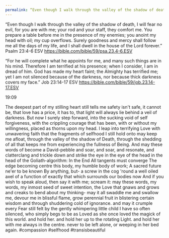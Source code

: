 ```yaml
---
permalink: “Even though I walk through the valley of the shadow of death, I will…
---
```


“Even though I walk through the valley of the shadow of death, I will fear no evil, for you are with me; your rod and your staff, they comfort me. You prepare a table before me in the presence of my enemies; you anoint my head with oil; my cup overflows. Surely goodness and mercy shall follow me all the days of my life, and I shall dwell in the house of the Lord forever.”
‭‭Psalm‬ ‭23‬:‭4‬-‭6‬ ‭ESV‬‬
https://bible.com/bible/59/psa.23.4-6.ESV

“For he will complete what he appoints for me, and many such things are in his mind. Therefore I am terrified at his presence; when I consider, I am in dread of him. God has made my heart faint; the Almighty has terrified me; yet I am not silenced because of the darkness, nor because thick darkness covers my face.”
‭‭Job‬ ‭23‬:‭14‬-‭17‬ ‭ESV‬‬
https://bible.com/bible/59/job.23.14-17.ESV

19:09

The deepest part of my stilling heart still tells me safety isn't safe, it cannot be, that love has a price, it has to, that light will always lie behind a veil of darkness. But now I surely step forward, into the sucking void of self forgiveness, with the crippling courage that has been, with or without my willingness, placed as thorns upon my head. I leap into terrifying Love with unwavering faith that the fragments of selfhood I still hold onto may keep me afloat, through the valley of the shadow of Death, through the shedding of all that keeps me from experiencing the fullness of Being.
And may these words of become a David-pebble and soar, and soar, and resonate, and clatterclang and trickle down and strike the eye in the eye of the head in the head of the Goliath-algorithm:
In the End
All tangents must converge
The edge becoming centre this body, my humble body of work;
A sacred future ne'er to be known
By anything, but-
a screw in the cog 'round a well oiled axel of a function of exactly that
which surrounds our bodies now
And if you wish to speak aloud, then say it with me; scream it:
may these words, my words, my inmost seed of sweet intention, the Love that gnaws and grows and creaks to bend about my thinking- may it all swaddle me and swallow me, devour me in blissful flame, grow perennial fruit in blistering certain wisdom and through shuddering cold of ignorance. and may it crumple every Fear still felt by the gently whimpering little child I have so often silenced, who simply begs to be as Loved as she once loved the magick of this world. and hold her. and hold her up to the rotating Light. and hold her with me always in the centre. never to be left alone, or weeping in her bed again.
\#compassion #selfhood #transisbeautiful
